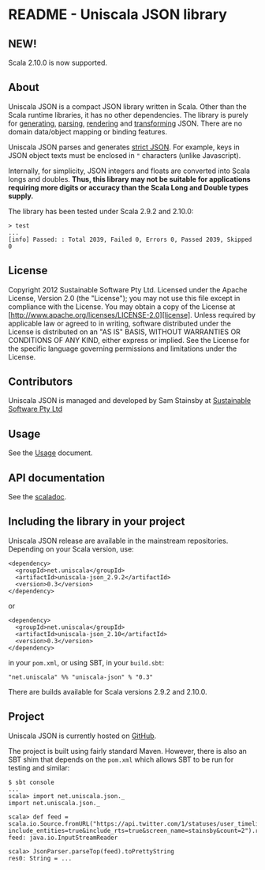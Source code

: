 # README - Uniscala JSON library

## NEW!

Scala 2.10.0 is now supported.

## About

Uniscala JSON is a compact JSON library written in Scala. Other 
than the Scala runtime libraries, it has no other dependencies. The library 
is purely for [generating](#Generating), [parsing](#Parsing), 
[rendering](#Rendering) and [transforming](#Transforming) JSON.
There are no domain data/object mapping or binding features.

Uniscala JSON parses and generates [strict JSON][json]. For example, keys 
in JSON object texts must be enclosed in `"` characters (unlike Javascript).

Internally, for simplicity, JSON integers and floats are converted into 
Scala longs and doubles. **Thus, this library may not be suitable for 
applications requiring more digits or accuracy than the Scala Long and 
Double types supply.**

The library has been tested under Scala 2.9.2 and 2.10.0:

    > test
    ...
    [info] Passed: : Total 2039, Failed 0, Errors 0, Passed 2039, Skipped 0
    

## License

Copyright 2012 Sustainable Software Pty Ltd.
Licensed under the Apache License, Version 2.0 (the "License");
you may not use this file except in compliance with the License.
You may obtain a copy of the License at
[http://www.apache.org/licenses/LICENSE-2.0][license].
Unless required by applicable law or agreed to in writing, software
distributed under the License is distributed on an "AS IS" BASIS,
WITHOUT WARRANTIES OR CONDITIONS OF ANY KIND, either express or implied.
See the License for the specific language governing permissions and
limitations under the License.


## Contributors

Uniscala JSON is managed and developed by Sam Stainsby at 
[Sustainable Software Pty Ltd][ss]


## Usage

See the [Usage][ghusage] document.


## API documentation

See the [scaladoc].


## Including the library in your project

Uniscala JSON release are available in the mainstream repositories. Depending
on your Scala version, use:

    <dependency>
      <groupId>net.uniscala</groupId>
      <artifactId>uniscala-json_2.9.2</artifactId>
      <version>0.3</version>
    </dependency>
  
or

    <dependency>
      <groupId>net.uniscala</groupId>
      <artifactId>uniscala-json_2.10</artifactId>
      <version>0.3</version>
    </dependency>

in your `pom.xml`, or using SBT, in your `build.sbt`:

    "net.uniscala" %% "uniscala-json" % "0.3"
    
There are builds available for Scala versions 2.9.2 and 2.10.0.


## Project

Uniscala JSON is currently hosted on [GitHub][ghproject].

The project is built using fairly standard Maven. However, there is also 
an SBT shim that depends on the `pom.xml` which allows SBT to be run for 
testing and similar:

    $ sbt console
    ...
    scala> import net.uniscala.json._
    import net.uniscala.json._
    
    scala> def feed = scala.io.Source.fromURL("https://api.twitter.com/1/statuses/user_timeline.json?include_entities=true&include_rts=true&screen_name=stainsby&count=2").reader
    feed: java.io.InputStreamReader
    
    scala> JsonParser.parseTop(feed).toPrettyString
    res0: String = ...


[ghproject]: https://github.com/stainsby/uniscala-json "Uniscala JSON on GitHub"
[ghusage]: https://github.com/stainsby/uniscala-json/wiki/Usage "Uniscala JSON library - Usage"
[json]: http://json.org/ "Introducing JSON"
[license]: http://www.apache.org/licenses/LICENSE-2.0 "Apache License Version 2.0, January 2004"
[scaladoc]: http://stainsby.github.com/uniscala-json/scaladocs/index.html "Scaladoc"
[ss]: http://sustainablesoftware.com.au/ "Sustainable Software Pty Ltd"